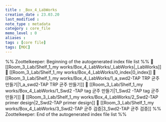 ```yaml
---
title : _Box_4_LabWorks
creation_date : 23.03.20
last_modified :
note_type : metadata
category : core_file
memo_level : 0
aliases : 
tags : [core file]
tags: [MOC]
---
```

%% Zoottelkeeper: Beginning of the autogenerated index file list  %%
📄 [[Room_3_Lab/Shelf_1_my works/Box_4_LabWorks/_LabWorks|_LabWorks]]
📄 [[Room_3_Lab/Shelf_1_my works/Box_4_LabWorks/0_index|0_index]]
📄 [[Room_3_Lab/Shelf_1_my works/Box_4_LabWorks/1_a_swd2-TAP TRP 균주 만들기|1_a_swd2-TAP TRP 균주 만들기]]
📄 [[Room_3_Lab/Shelf_1_my works/Box_4_LabWorks/1_Swd2 -TAP tag 균주 만들기|1_Swd2 -TAP tag 균주 만들기]]
📄 [[Room_3_Lab/Shelf_1_my works/Box_4_LabWorks/2_Swd2-TAP primer design|2_Swd2-TAP primer design]]
📄 [[Room_3_Lab/Shelf_1_my works/Box_4_LabWorks/3_Swd2-TAP 균주 검증|3_Swd2-TAP 균주 검증]]
%% Zoottelkeeper: End of the autogenerated index file list  %%
